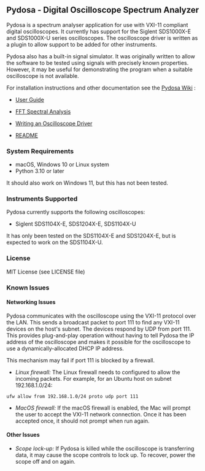 ## Pydosa - Digital Oscilloscope Spectrum Analyzer

Pydosa is a spectrum analyser application for use with VXI-11 compliant digital oscilloscopes. It currently has support
for the Siglent SDS1000X-E and SDS1000X-U series oscilloscopes. The oscilloscope driver is written as a plugin to allow
support to be added for other instruments.

Pydosa also has a built-in signal simulator. It was originally written to allow the software to be tested using signals
with precisely known properties. However, it may be useful for demonstrating the program when a suitable oscilloscope is
not available.

For installation instructions and other documentation see the [Pydosa Wiki](https://github.com/jbrumf/pydosa/wiki) :

- [User Guide](https://github.com/jbrumf/pydosa/wiki/User_Guide)

- [FFT Spectral Analysis](https://github.com/jbrumf/pydosa/wiki/Spectral_Analysis)

- [Writing an Oscilloscope Driver](https://github.com/jbrumf/pydosa/wiki/Writing_Driver)

- [README](https://github.com/jbrumf/pydosa#readme)

### System Requirements

* macOS, Windows 10 or Linux system
* Python 3.10 or later

It should also work on Windows 11, but this has not been tested.

### Instruments Supported

Pydosa currently supports the following oscilloscopes:

* Siglent SDS1104X-E, SDS1204X-E, SDS1104X-U

It has only been tested on the SDS1104X-E and SDS1204X-E, but is expected to work on the SDS1104X-U.

### License

MIT License (see LICENSE file)

### Known Issues

#### Networking Issues

Pydosa communicates with the oscilloscope using the VXI-11 protocol over the LAN. This sends a broadcast packet to port
111 to find any VXI-11 devices on the host's subnet. The devices respond by UDP from port 111. This provides
plug-and-play operation without having to tell Pydosa the IP address of the oscilloscope and makes it possible for the
oscilloscope to use a dynamically-allocated DHCP IP address.

This mechanism may fail if port 111 is blocked by a firewall.

* *Linux firewall:* The Linux firewall needs to configured to allow the incoming packets. For example, for an Ubuntu
  host on subnet 192.168.1.0/24:

`ufw allow from 192.168.1.0/24 proto udp port 111`

* *MacOS firewall:* If the macOS firewall is enabled, the Mac will prompt the user to accept the VXI-11 network
  connection. Once it has been accepted once, it should not prompt when run again.

#### Other Issues

- *Scope lock-up:* If Pydosa is killed while the oscilloscope is transferring data, it may cause the scope controls to
  lock up. To recover, power the scope off and on again.
